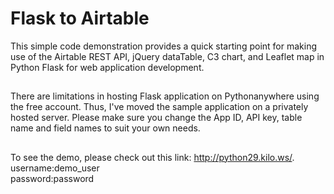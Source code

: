 # Flask to Airtable
This simple code demonstration provides a quick starting point for making use of the Airtable REST API, jQuery dataTable, C3 chart, and Leaflet map in Python Flask for web application development.
##
There are limitations in hosting Flask application on Pythonanywhere using the free account. Thus, I've moved the sample application on a privately hosted server. Please make sure you change the App ID, API key, table name and field names to suit your own needs.
## 
To see the demo, please check out this link: http://python29.kilo.ws/.
<br>
username:demo_user<br>
password:password
